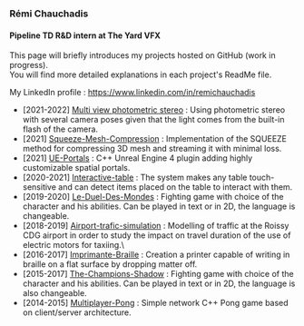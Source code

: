 ### Rémi Chauchadis

#### Pipeline TD R&D intern at The Yard VFX

This page will briefly introduces my projects hosted on GitHub (work in progress).\
You will find more detailed explanations in each project's ReadMe file.

My LinkedIn profile : https://www.linkedin.com/in/remichauchadis 


- [2021-2022] [Multi view photometric stereo](https://github.com/rchaucha/Multi-view-photometric-stereo) : Using photometric stereo with several camera poses given that the light comes from the built-in flash of the camera.
- [2021] [Squeeze-Mesh-Compression](https://github.com/rchaucha/Squeeze-Mesh-Compression) : Implementation of the SQUEEZE method for compressing 3D mesh and streaming it with minimal loss.
- [2021] [UE-Portals](https://github.com/rchaucha/UE-Portals) : C++ Unreal Engine 4 plugin adding highly customizable spatial portals.
- [2020-2021] [Interactive-table](https://github.com/rchaucha/Interactive-table) : The system makes any table touch-sensitive and can detect items placed on the table to interact with them.
- [2019-2020] [Le-Duel-Des-Mondes](https://github.com/rchaucha/Le-Duel-Des-Mondes) : Fighting game with choice of the character and his abilities. Can be played in text or in 2D, the language is changeable.
- [2018-2019] [Airport-trafic-simulation](https://github.com/rchaucha/Airport-trafic-simulation) : Modelling of traffic at the Roissy CDG airport in order to study the impact on travel duration of the use of electric motors for taxiing.\
- [2016-2017] [Imprimante-Braille](https://github.com/rchaucha/Imprimante-Braille) : Creation a printer capable of writing in braille on a flat surface by dropping matter off.
- [2015-2017] [The-Champions-Shadow](https://github.com/rchaucha/The-Champions-Shadow) : Fighting game with choice of the character and his abilities. Can be played in text or in 2D, the language is also changeable.
- [2014-2015] [Multiplayer-Pong](https://github.com/rchaucha/Multiplayer-Pong) : Simple network C++ Pong game based on client/server architecture.
